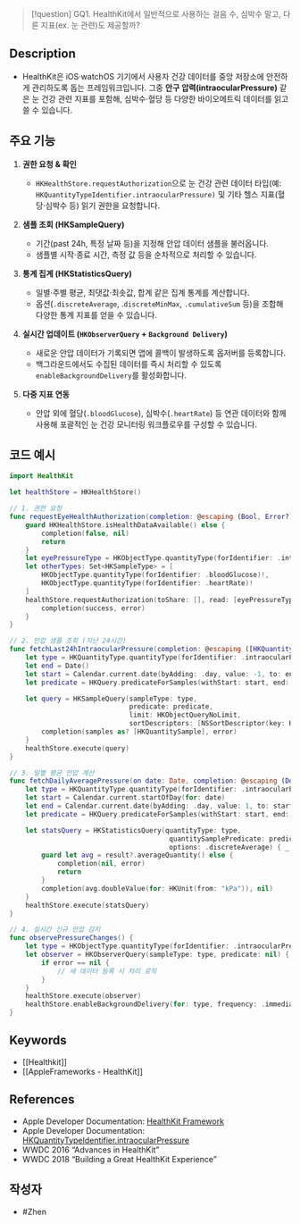 
>[!question]
>GQ1. HealthKit에서 일반적으로 사용하는 걸음 수, 심박수 말고, 다른 지표(ex. 눈 관련)도 제공할까? 


## Description
- HealthKit은 iOS·watchOS 기기에서 사용자 건강 데이터를 중앙 저장소에 안전하게 관리하도록 돕는 프레임워크입니다. 그중 **안구 압력(intraocularPressure)** 같은 눈 건강 관련 지표를 포함해, 심박수·혈당 등 다양한 바이오메트릭 데이터를 읽고 쓸 수 있습니다.

## 주요 기능
1. **권한 요청 & 확인**
    - `HKHealthStore.requestAuthorization`으로 눈 건강 관련 데이터 타입(예: `HKQuantityTypeIdentifier.intraocularPressure)` 및 기타 헬스 지표(혈당·심박수 등) 읽기 권한을 요청합니다.
        
    
2. **샘플 조회 (HKSampleQuery)**
    - 기간(past 24h, 특정 날짜 등)을 지정해 안압 데이터 샘플을 불러옵니다.
    - 샘플별 시작·종료 시간, 측정 값 등을 순차적으로 처리할 수 있습니다.
        
    
3. **통계 집계 (HKStatisticsQuery)**
    - 일별·주별 평균, 최댓값·최솟값, 합계 같은 집계 통계를 계산합니다.
    - 옵션(`.discreteAverage`, .`discreteMinMax`, `.cumulativeSum` 등)을 조합해 다양한 통계 지표를 얻을 수 있습니다.
        
    
4. **실시간 업데이트 (`HKObserverQuery` + `Background Delivery`)**
    - 새로운 안압 데이터가 기록되면 앱에 콜백이 발생하도록 옵저버를 등록합니다.
    - 백그라운드에서도 수집된 데이터를 즉시 처리할 수 있도록 `enableBackgroundDelivery`를 활성화합니다.
        
    
5. **다중 지표 연동**
    - 안압 외에 혈당(`.bloodGlucose`), 심박수(`.heartRate`) 등 연관 데이터와 함께 사용해 포괄적인 눈 건강 모니터링 워크플로우를 구성할 수 있습니다.

## 코드 예시

```Swift
import HealthKit

let healthStore = HKHealthStore()

// 1. 권한 요청
func requestEyeHealthAuthorization(completion: @escaping (Bool, Error?) -> Void) {
    guard HKHealthStore.isHealthDataAvailable() else {
        completion(false, nil)
        return
    }
    let eyePressureType = HKObjectType.quantityType(forIdentifier: .intraocularPressure)!
    let otherTypes: Set<HKSampleType> = [
        HKObjectType.quantityType(forIdentifier: .bloodGlucose)!,
        HKObjectType.quantityType(forIdentifier: .heartRate)!
    ]
    healthStore.requestAuthorization(toShare: [], read: [eyePressureType] + otherTypes) { success, error in
        completion(success, error)
    }
}

// 2. 안압 샘플 조회 (지난 24시간)
func fetchLast24hIntraocularPressure(completion: @escaping ([HKQuantitySample]?, Error?) -> Void) {
    let type = HKQuantityType.quantityType(forIdentifier: .intraocularPressure)!
    let end = Date()
    let start = Calendar.current.date(byAdding: .day, value: -1, to: end)!
    let predicate = HKQuery.predicateForSamples(withStart: start, end: end, options: .strictStartDate)

    let query = HKSampleQuery(sampleType: type,
                              predicate: predicate,
                              limit: HKObjectQueryNoLimit,
                              sortDescriptors: [NSSortDescriptor(key: HKSampleSortIdentifierStartDate, ascending: true)]) { _, samples, error in
        completion(samples as? [HKQuantitySample], error)
    }
    healthStore.execute(query)
}

// 3. 일별 평균 안압 계산
func fetchDailyAveragePressure(on date: Date, completion: @escaping (Double?, Error?) -> Void) {
    let type = HKQuantityType.quantityType(forIdentifier: .intraocularPressure)!
    let start = Calendar.current.startOfDay(for: date)
    let end = Calendar.current.date(byAdding: .day, value: 1, to: start)!
    let predicate = HKQuery.predicateForSamples(withStart: start, end: end, options: .strictStartDate)

    let statsQuery = HKStatisticsQuery(quantityType: type,
                                        quantitySamplePredicate: predicate,
                                        options: .discreteAverage) { _, result, error in
        guard let avg = result?.averageQuantity() else {
            completion(nil, error)
            return
        }
        completion(avg.doubleValue(for: HKUnit(from: "kPa")), nil)
    }
    healthStore.execute(statsQuery)
}

// 4. 실시간 신규 안압 감지
func observePressureChanges() {
    let type = HKObjectType.quantityType(forIdentifier: .intraocularPressure)!
    let observer = HKObserverQuery(sampleType: type, predicate: nil) { _, _, error in
        if error == nil {
            // 새 데이터 등록 시 처리 로직
        }
    }
    healthStore.execute(observer)
    healthStore.enableBackgroundDelivery(for: type, frequency: .immediate) { _, _ in }
}
```


## Keywords
+ [[Healthkit]]
+ [[AppleFrameworks - HealthKit]]

## References
- Apple Developer Documentation: [HealthKit Framework](https://developer.apple.com/documentation/healthkit)
- Apple Developer Documentation: [HKQuantityTypeIdentifier.intraocularPressure](https://developer.apple.com/documentation/healthkit/hkquantitytypeidentifier/1615729-intraocularpressure)
- WWDC 2016 “Advances in HealthKit”
- WWDC 2018 “Building a Great HealthKit Experience”

## 작성자
- #Zhen 